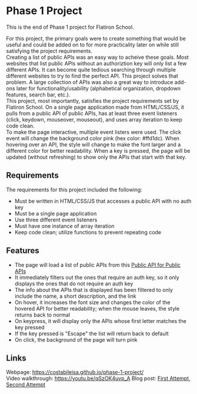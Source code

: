 # Phase 1 Project

This is the end of Phase 1 project for Flatiron School.    
     
For this project, the primary goals were to create something that would be useful and could be added on to for more practicality later on while still satisfying the project requirements.     
Creating a list of public APIs was an easy way to acheive these goals. Most websites that list public APIs without an authoriztion key will only list a few different APIs. It can become quite tedious searching through multiple different websites to try to find the perfect API. This project solves that problem. A large collection of APIs was also a great way to introduce add-ons later for functionality/usability (alphabetical organization, dropdown features, search bar, etc.).     
This project, most importantly, satisfies the project requirements set by Flatiron School. On a single page application made from HTML/CSS/JS, it pulls from a public API of public APIs, has at least three event listeners (click, keydown, mouseover, mouseout), and uses array iteration to keep code clean.     
To make the page interactive, multiple event listers were used. The click event will change the background color pink (hex color: #ffd1dc). When hovering over an API, the style will change to make the font larger and a different color for better readability. When a key is pressed, the page will be updated (without refreshing) to show only the APIs that start with that key.      

## Requirements
The requirements for this project included the following:
- Must be written in HTML/CSS/JS that accesses a public API with no auth key
- Must be a single page application
- Use three different event listeners
- Must have one instance of array iteration
- Keep code clean; utilize functions to prevent repeating code

## Features
- The page will load a list of public APIs from this [Public API for Public APIs]
- It immediately filters out the ones that require an auth key, so it only displays the ones that do not require an auth key
- The info about the APIs that is displayed has been filtered to only include the name, a short description, and the link
- On hover, it increases the font size and changes the color of the hovered API for better readability; when the mouse leaves, the style returns back to normal
- On keypress, it will display only the APIs whose first letter matches the key pressed
- If the key pressed is "Escape" the list will return back to default
- On click, the background of the page will turn pink

## Links
Webpage: https://costabileisa.github.io/phase-1-project/   
Video walkthrough: https://youtu.be/qSzOK4uvp_A
Blog post: [First Attempt], [Second Attempt]

[Public API for Public APIs]: https://api.publicapis.org/
[First Attempt]: https://costabileisa.medium.com/flexible-thinking-to-accomplish-the-goal-508c336aaa00
[Second Attempt]: https://costabileisa.medium.com/html-elements-63eb3c0362e